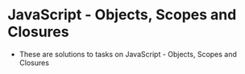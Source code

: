 # JavaScript - Objects, Scopes and Closures

* These are solutions to tasks on JavaScript - Objects, Scopes and Closures
